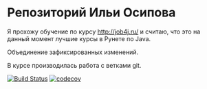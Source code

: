 # Репозиторий Ильи Осипова

Я прохожу обучение по курсу http://job4j.ru/ и считаю, что это на данный момент лучшие курсы в Рунете по Java.

Объединение зафиксированных изменений.

В курсе производилась работа с ветками git.

[![Build Status](https://travis-ci.org/ilyaosipov3425/job4j.svg?branch=master)](https://travis-ci.org/ilyaosipov3425/job4j)
[![codecov](https://codecov.io/gh/ilyaosipov3425/job4j/branch/master/graph/badge.svg)](https://codecov.io/gh/ilyaosipov3425/job4j)